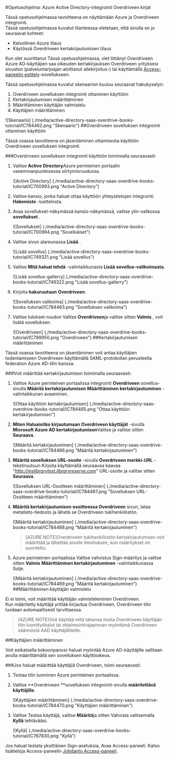 <properties 
    pageTitle="Opetusohjelma: Azure Active Directory-integrointi Overdriveen kirjat | Microsoft Azure" 
    description="Opettele käyttämään Overdriveen kirjojen Azure Active Directory-hakemistosta käyttöön kertakirjautumisen, automaattinen valmistelu ja lisää!" 
    services="active-directory" 
    authors="jeevansd"  
    documentationCenter="na" 
    manager="femila"/>
<tags 
    ms.service="active-directory" 
    ms.devlang="na" 
    ms.topic="article" 
    ms.tgt_pltfrm="na" 
    ms.workload="identity" 
    ms.date="09/29/2016" 
    ms.author="jeedes" />

#<a name="tutorial-azure-active-directory-integration-with-overdrive-books"></a>Opetusohjelma: Azure Active Directory-integrointi Overdriveen kirjat
  
Tässä opetusohjelmassa tavoitteena on näyttämään Azure ja Overdriveen integrointi.  
Tässä opetusohjelmassa kuvatut tilanteessa oletetaan, että sinulla on jo seuraavat kohteet:

-   Kelvollinen Azure tilaus
-   Käytössä Overdriveen kertakirjautumisen tilaus
  
Kun olet suorittanut Tässä opetusohjelmassa, olet liittänyt Overdriveen Azure AD-käyttäjien saa oikeuden kertakirjauksen Overdriveen yrityksesi sivuston (palveluntarjoajan aloittanut allekirjoitus-) tai käyttämällä [Access-paneelin esittely](active-directory-saas-access-panel-introduction.md)-sovellukseen.
  
Tässä opetusohjelmassa kuvatut skenaarion kuuluu seuraavat hakukyselyn:

1.  Overdriveen sovelluksen integrointi ottaminen käyttöön
2.  Kertakirjautumisen määrittäminen
3.  Määrittäminen käyttäjän valmistelu
4.  Käyttäjien määrittäminen

![Skenaario] (./media/active-directory-saas-overdrive-books-tutorial/IC784462.png "Skenaario")
##<a name="enabling-the-application-integration-for-overdrive"></a>Overdriveen sovelluksen integrointi ottaminen käyttöön
  
Tässä osassa tavoitteena on jäsentäminen ottamisesta käyttöön Overdriveen sovelluksen integrointi.

###<a name="to-enable-the-application-integration-for-overdrive-perform-the-following-steps"></a>Overdriveen sovelluksen integrointi käyttöön toimimalla seuraavasti:

1.  Valitse **Active Directory**Azure perinteinen portaalin vasemmanpuoleisessa siirtymisruudussa.

    ![Active Directory] (./media/active-directory-saas-overdrive-books-tutorial/IC700993.png "Active Directory")

2.  Valitse kansio, jonka haluat ottaa käyttöön yhteystietojen integrointi **Hakemisto** -luettelosta.

3.  Avaa sovellukset-näkymässä kansio-näkymässä, valitse ylin-valikossa **sovellukset** .

    ![Sovellukset] (./media/active-directory-saas-overdrive-books-tutorial/IC700994.png "Sovellukset")

4.  Valitse sivun alareunassa **Lisää** .

    ![Lisää sovellus] (./media/active-directory-saas-overdrive-books-tutorial/IC749321.png "Lisää sovellus")

5.  Valitse **Mitä haluat tehdä** -valintaikkunasta **Lisää sovellus-valikoimasta**.

    ![Lisää sovellus-gallerry] (./media/active-directory-saas-overdrive-books-tutorial/IC749322.png "Lisää sovellus-gallerry")

6.  Kirjoita **hakuruutuun** **Overdriveen**.

    ![Sovelluksen valikoima] (./media/active-directory-saas-overdrive-books-tutorial/IC784463.png "Sovelluksen valikoima")

7.  Valitse tulokset-ruudun Valitse **Overdriveen**ja valitse sitten **Valmis** , voit lisätä sovelluksen.

    ![Overdriveen] (./media/active-directory-saas-overdrive-books-tutorial/IC799950.png "Overdriveen")
##<a name="configuring-single-sign-on"></a>Kertakirjautumisen määrittäminen
  
Tässä osassa tavoitteena on jäsentäminen voit antaa käyttäjien todentamiseen Overdriveen käyttämällä SAML-protokollan perusteella federation Azure AD-tilin kanssa.

###<a name="to-configure-single-sign-on-perform-the-following-steps"></a>Voit määrittää kertakirjautumisen toimimalla seuraavasti:

1.  Valitse Azure perinteinen portaalissa integrointi **Overdriveen** sovellus-sivulla **Määritä kertakirjautumisen** **Määrittäminen kertakirjautuminen** -valintaikkunan avaaminen.

    ![Ottaa käyttöön kertakirjautumisen] (./media/active-directory-saas-overdrive-books-tutorial/IC784465.png "Ottaa käyttöön kertakirjautumisen")

2.  **Miten Haluaisitko kirjautumaan Overdriveen käyttäjät** -sivulla **Microsoft Azure AD kertakirjautumisen**Valitse ja valitse sitten **Seuraava**.

    ![Määritä kertakirjautuminen] (./media/active-directory-saas-overdrive-books-tutorial/IC784466.png "Määritä kertakirjautuminen")

3.  **Määritä sovelluksen URL-osoite** -sivulla **Overdriveen merkki-URL** -tekstiruutuun Kirjoita käyttämällä seuraavaa kaavaa "*http://mslibrarytest.libraryreserve.com*" URL-osoite ja valitse sitten **Seuraava**.

    ![Sovelluksen URL-Osoitteen määrittäminen] (./media/active-directory-saas-overdrive-books-tutorial/IC784467.png "Sovelluksen URL-Osoitteen määrittäminen")

4.  **Määritä kertakirjautumisen osoitteessa Overdriveen** sivun, lataa metatieto-tiedosto ja lähetä se Overdriveen tukihenkilöstön.

    ![Määritä kertakirjautuminen] (./media/active-directory-saas-overdrive-books-tutorial/IC784468.png "Määritä kertakirjautuminen")

    >[AZURE.NOTE]Overdriveen tukihenkilöstön kertakirjautumisen voit määrittää ja lähettää sinulle ilmoituksen, kun määritykset on suoritettu.

5.  Azure perinteinen-portaalissa Valitse vahvistus Sign-määritys ja valitse sitten **Valmis** **Määrittäminen kertakirjautuminen** -valintaikkunassa Sulje.

    ![Määritä kertakirjautuminen] (./media/active-directory-saas-overdrive-books-tutorial/IC784469.png "Määritä kertakirjautuminen")
##<a name="configuring-user-provisioning"></a>Määrittäminen käyttäjän valmistelu
  
Ei ei toimi, voit määrittää käyttäjän valmisteleminen Overdriveen.  
Kun määritetty käyttäjä yrittää kirjautua Overdriveen, Overdriveen tilin luodaan automaattisesti tarvittaessa.

>[AZURE.NOTE]Voit käyttää mitä tahansa muita Overdriveen käyttäjän tilin luontityökalut tai ohjelmointirajapinnan myöntämä Overdriveen säännöstä AAD käyttäjätileille.

##<a name="assigning-users"></a>Käyttäjien määrittäminen
  
Voit esikatsella kokoonpanosi-haluat myöntää Azure AD-käyttäjille sallitaan avulla määrittämällä sen sovelluksen käyttöoikeus.

###<a name="to-assign-users-to-overdrive-perform-the-following-steps"></a>Jos haluat määrittää käyttäjiä Overdriveen, toimi seuraavasti:

1.  Testaa tilin luominen Azure perinteinen portaalissa.

2.  Valitse **Overdriveen **sovelluksen integrointi-sivulla **määritettävä käyttäjille**.

    ![Käyttäjien määrittäminen] (./media/active-directory-saas-overdrive-books-tutorial/IC784470.png "Käyttäjien määrittäminen")

3.  Valitse Testaa käyttäjä, valitse **Määritä**ja sitten Vahvista valitsemalla **Kyllä** tehtävääsi.

    ![Kyllä] (./media/active-directory-saas-overdrive-books-tutorial/IC767830.png "Kyllä")
  
Jos haluat testata yksittäisen Sign-asetuksia, Avaa Access-paneeli. Katso lisätietoja Access-paneelin [Johdanto Access-paneeli](active-directory-saas-access-panel-introduction.md).